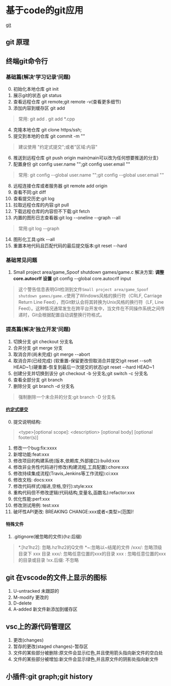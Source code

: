 
# 基于code的git应用
[git](https://git-scm.com/)
## git 原理

## 终端git命令行
### 基础篇(解决'学习记录'问题)
0. 初始化本地仓库 git init
1. 展示git的状态 git status
2. 查看远程仓库 git remote;git remote -v(查看更多细节)
3. 添加内容到缓存区 git add <filename>
> 常用: git add .
>       git add *.cpp
4. 克隆本地仓库 git clone https/ssh;
5. 提交到本地的仓库 git commit -m ""
> 建议使用 "约定式提交";或者"区域:内容"
6. 推送到远程仓库 git push origin main(main可以改为任何想要推送的分支) 
7. 配置身份 git config user.name "";git config user.email ""
> 常用: git config --global user.name "";git config --global user.email ""
8. 远程连接仓库或者服务器 git remote add origin <server>
9. 查看不同:git diff
10. 查看提交历史:git log
11. 拉取远程仓库的内容:git pull
12. 下载远程仓库的内容但不下载:git fetch
13. 内置的图形日志查看器:git log --oneline --graph --all
> 常用:git log --graph
14. 图形化工具:gitk --all
15. 重置本地代码且匹配代码的最后提交版本:git reset --hard


### 基础常见问题
1. Small project area/game_Spoof shutdown games/game.c 解决方案: **调整 core.autocrlf 设置** git config --global core.autocrlf input
> 这个警告信息表明Git检测到文件`Small project area/game_Spoof shutdown games/game.c`使用了Windows风格的换行符（CRLF, Carriage Return Line Feed），而Git默认会将其转换为Unix风格的换行符（LF, Line Feed）。这种情况通常发生在跨平台开发中，当文件在不同操作系统之间传递时，Git会根据配置自动调整换行符格式。

### 提高篇(解决'独立开发'问题)
1. 切换分支 git checkout 分支名
2. 合并分支 git merge 分支
3. 取消合并(尚未完成) git merge --abort
4. 取消合并(已经完成) (软重置-保留更改但取消合并提交)git reset --soft HEAD~1;(硬重置-恢复到最后一次提交的状态)git reset  --hard HEAD~1
5. 创建分支并切换到该分 git checkout -b 分支名;git switch -c 分支名
6. 查看全部分支 git branch
7. 删除分支 git branch -d 分支名
> 强制删除一个未合并的分支:git branch -D 分支名
#### [约定式提交](https://www.conventionalcommits.org/zh-hans/v1.0.0/#%e7%ba%a6%e5%ae%9a%e5%bc%8f%e6%8f%90%e4%ba%a4%e8%a7%84%e8%8c%83)
0. 提交说明结构:
>    \<type\>[optional scope]: \<description\>
>    [optional body]
>    [optional footer(s)]
1. 修改一个bug:fix:xxxx
2. 新增功能:feat:xxx
3. 修改项目的构建系统(版本,依赖库,外部接口):build:xxx
4. 修改非业务性代码进行修改(构建流程,工具配置):chore:xxx
5. 修改持续集成流程(Travis,Jenkins等工作流程):ci:xxx
6. 修改文档: docs:xxx
7. 修改代码样式(缩进,空格,空行):style:xxx
8. 重构代码但不修改逻辑(代码结构,变量名,函数名):refactor:xxx
9. 优化性能:perf:xxx
10. 修改测试用例: test:xxx
11. 破坏性API更改: BREAKING CHANGE:xxx或者<类型>(范围)!

#### 特殊文件
1. .gitignore(被忽略的文件)(hz:后缀)
> *.\[hz1hz2\]: 忽略.hz1hz2的Q文件
> *~:忽略以~结尾的文件
> /xxx/: 忽略顶级目录下 xxx 目录
> xxx/: 忽略任意位置的xxx的目录
> xxx : 忽略任意位置的xxx的目录或目录
> !xx.后缀: 不忽略

## git 在vscode的文件上显示的图标
1. U-untracked 未跟踪的
2. M-modify 更改的
3. D-delete
4. A-added 新文件新添加到缓存区

## vsc上的源代码管理区
1. 更改(changes)
2. 暂存的更改(staged changes)-暂存区
3. 文件的某些部分被删除:原文件会显示红色,并且使用箭头指向新文件的空白处
4. 文件的某些部分被增加:新文件会显示绿色,并且原文件的阴影处指向新文件

## 小插件:git graph;git history
